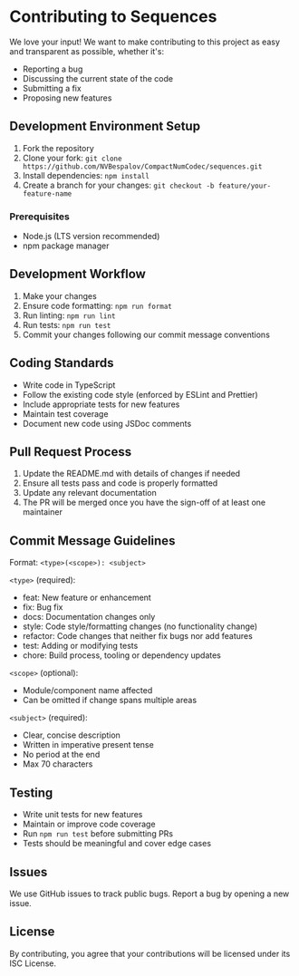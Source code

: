 # Contributing to Sequences

We love your input! We want to make contributing to this project as easy and transparent as possible, whether it's:

- Reporting a bug
- Discussing the current state of the code
- Submitting a fix
- Proposing new features

## Development Environment Setup

1. Fork the repository
2. Clone your fork: `git clone https://github.com/NVBespalov/CompactNumCodec/sequences.git`
3. Install dependencies: `npm install`
4. Create a branch for your changes: `git checkout -b feature/your-feature-name`

### Prerequisites

- Node.js (LTS version recommended)
- npm package manager

## Development Workflow

1. Make your changes
2. Ensure code formatting: `npm run format`
3. Run linting: `npm run lint`
4. Run tests: `npm run test`
5. Commit your changes following our commit message conventions

## Coding Standards

- Write code in TypeScript
- Follow the existing code style (enforced by ESLint and Prettier)
- Include appropriate tests for new features
- Maintain test coverage
- Document new code using JSDoc comments

## Pull Request Process

1. Update the README.md with details of changes if needed
2. Ensure all tests pass and code is properly formatted
3. Update any relevant documentation
4. The PR will be merged once you have the sign-off of at least one maintainer

## Commit Message Guidelines

Format: `<type>(<scope>): <subject>`

`<type>` (required):

- feat: New feature or enhancement
- fix: Bug fix
- docs: Documentation changes only
- style: Code style/formatting changes (no functionality change)
- refactor: Code changes that neither fix bugs nor add features
- test: Adding or modifying tests
- chore: Build process, tooling or dependency updates

`<scope>` (optional):

- Module/component name affected
- Can be omitted if change spans multiple areas

`<subject>` (required):

- Clear, concise description
- Written in imperative present tense
- No period at the end
- Max 70 characters

## Testing

- Write unit tests for new features
- Maintain or improve code coverage
- Run `npm run test` before submitting PRs
- Tests should be meaningful and cover edge cases

## Issues

We use GitHub issues to track public bugs. Report a bug by opening a new issue.

## License

By contributing, you agree that your contributions will be licensed under its ISC License.
